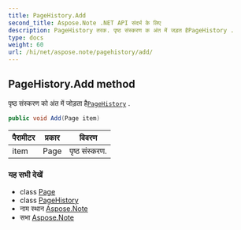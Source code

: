 ```yaml
---
title: PageHistory.Add
second_title: Aspose.Note .NET API संदर्भ के लिए
description: PageHistory तरक. पृष्ठ संस्करण क अंत में जड़त हैPageHistory .
type: docs
weight: 60
url: /hi/net/aspose.note/pagehistory/add/
---
```

## PageHistory.Add method

पृष्ठ संस्करण को अंत में जोड़ता है[`PageHistory`](../) .

```csharp
public void Add(Page item)
```

| पैरामीटर | प्रकार | विवरण |
| --- | --- | --- |
| item | Page | पृष्ठ संस्करण. |

### यह सभी देखें

* class [Page](../../page/)
* class [PageHistory](../)
* नाम स्थान [Aspose.Note](../../pagehistory/)
* सभा [Aspose.Note](../../../)


